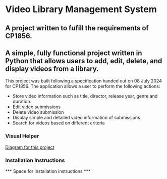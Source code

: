 # Video Library Management System

## A project written to fufill the requirements of CP1856.
## A simple, fully functional project written in Python that allows users to add, edit, delete, and display videos from a library.

This project was built following a specification handed out on 08 July 2024 for CP1856. The application allows a user to perform the following actions:

* Store video information such as title, director, release year, genre and duration.
* Edit video submissions
* Delete video submission
* Display simple and detailed video information of submissions
* Search for videos based on different criteria

### Visual Helper
[Diagram for this project](CP-1856-Project-diagram.png)

### Installation Instructions
*** Space for installation instructions ***
